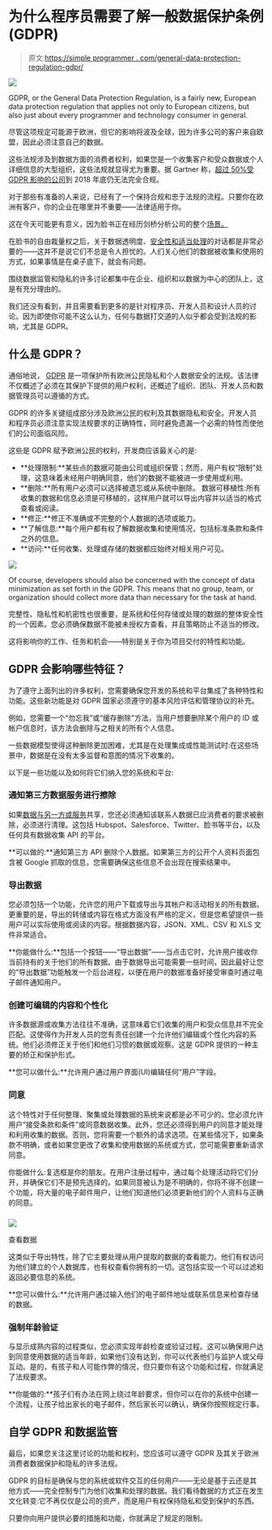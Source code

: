 # 为什么程序员需要了解一般数据保护条例(GDPR)

> 原文:[https://simple programmer . com/general-data-protection-regulation-gdpr/](https://simpleprogrammer.com/general-data-protection-regulation-gdpr/)

![](img/1e5dabe1ca56018a7678e8ab9681207f.png)

GDPR, or the General Data Protection Regulation, is a fairly new, European data protection regulation that applies not only to European citizens, but also just about every programmer and technology consumer in general.

尽管这项规定可能源于欧洲，但它的影响将波及全球，因为许多公司的客户来自欧盟，因此必须注意自己的数据。

这些法规涉及到数据方面的消费者权利，如果您是一个收集客户和受众数据或个人详细信息的大型组织，这些法规就显得尤为重要。据 Gartner 称，[超过 50%受 GDPR 影响的公司](https://www.gartner.com/newsroom/id/3701117)到 2018 年底仍无法完全合规。

对于那些有准备的人来说，已经有了一个保持合规和忠于法规的流程。只要你在欧洲有客户，你的企业在哪里并不重要——法律适用于你。

这在今天可能更有意义，因为脸书正在经历剑桥分析公司的整个[场景。](https://www.nytimes.com/2018/03/19/technology/facebook-cambridge-analytica-explained.html)

在脸书的自由裁量权之后，关于数据透明度、[安全性和适当处理](https://simpleprogrammer.com/security-code-secure-devops/)的对话都是非常必要的——这并不是说它们不总是令人担忧的。人们关心他们的数据被收集和使用的方式，如果事情是在桌子底下，就会有问题。

围绕数据监管和隐私的许多讨论都集中在企业、组织和以数据为中心的团队上，这是有充分理由的。

我们还没有看到，并且需要看到更多的是针对程序员、开发人员和设计人员的讨论。因为即使你可能不这么认为，任何与数据打交道的人似乎都会受到法规的影响，尤其是 GDPR。

## 什么是 GDPR？

通俗地说， [GDPR](https://www.eugdpr.org/) 是一项保护所有欧洲公民隐私和个人数据安全的法规。该法律不仅概述了必须在其保护下提供的用户权利，还概述了组织、团队、开发人员和数据管理员可以遵循的方式。

GDPR 的许多关键组成部分涉及欧洲公民的权利及其数据隐私和安全。开发人员和程序员必须注意实现法规要求的正确特性，同时避免遗漏一个必需的特性而使他们的公司面临风险。

这些是 GDPR 赋予欧洲公民的权利，开发商应该最关心的是:

*   **处理限制:**某些点的数据可能由公司或组织保管；然而，用户有权“限制”处理，这意味着未经用户明确同意，他们的数据不能被进一步使用或利用。
*   **删除:**所有用户必须可以选择被遗忘或从系统中删除。
    数据可移植性:所有收集的数据和信息必须是可移植的，这样用户就可以导出内容并以适当的格式查看或阅读。
*   **修正:**修正不准确或不完整的个人数据的选项或能力。
*   **了解信息:**每个用户都有权了解数据收集和使用情况，包括标准条款和条件之外的信息。
*   **访问:**任何收集、处理或存储的数据都应始终对相关用户可见。

![](img/02fbcf748b4395ebbaacbb3592ab3c48.png)

Of course, developers should also be concerned with the concept of data minimization as set forth in the GDPR. This means that no group, team, or organization should collect more data than necessary for the task at hand.

完整性、隐私性和机密性也很重要，是系统和任何存储或处理的数据的整体安全性的一个因素。您必须确保数据不能被未授权方查看，并且策略防止不适当的修改。

这将影响你的工作、任务和机会——特别是关于你为项目交付的特性和功能。

## GDPR 会影响哪些特征？

为了遵守上面列出的许多权利，您需要确保您开发的系统和平台集成了各种特性和功能。这些新功能是对 GDPR 国家必须遵守的基本风险评估和管理协议的补充。

例如，您需要一个“勿忘我”或“缓存删除”方法，当用户想要删除某个用户的 ID 或帐户信息时，该方法会删除与之相关的所有个人信息。

一些数据模型使得这种删除更加困难，尤其是在处理集成或性能测试时:在这些场景中，数据是在没有太多监督和意图的情况下收集的。

以下是一些功能以及如何将它们纳入您的系统和平台:

### 通知第三方数据服务进行擦除

如果[数据与另一方或服务](https://simpleprogrammer.com/third-party-service-providers-function/)共享，您还必须通知该联系人数据已应消费者的要求被删除，必须进行清理。这包括 Hubspot、Salesforce、Twitter、脸书等平台，以及任何具有数据收集 API 的平台。

**可以做的:**通知第三方 API 删除个人数据。如果第三方的公开个人资料页面包含被 Google 抓取的信息，您需要确保这些信息不会出现在搜索结果中。

### 导出数据

您必须包括一个功能，允许您的用户下载或导出与其帐户和活动相关的所有数据。更重要的是，导出的转储或内容在格式方面没有严格的定义，但是您希望提供一些用户可以实际使用或阅读的内容。根据数据内容，JSON、XML、CSV 和 XLS 文件非常适合。

**你能做什么:**包括一个按钮——“导出数据”——当点击它时，允许用户接收你当前持有的关于他们的所有数据。由于数据导出可能需要一些时间，因此最好让您的“导出数据”功能触发一个后台进程，以便在用户的数据准备好接受审查时通过电子邮件通知用户。

### 创建可编辑的内容和个性化

许多数据源或收集方法往往不准确，这意味着它们收集的用户和受众信息并不完全匹配。这使得作为开发人员的您有责任创建一个允许他们编辑或个性化内容的系统。他们必须修正关于他们和他们习惯的数据或观察。这是 GDPR 提供的一种主要的矫正和保护形式。

**您可以做什么:**允许用户通过用户界面(UI)编辑任何“用户”字段。

### 同意

这个特性对于任何整理、聚集或处理数据的系统来说都是必不可少的。您必须允许用户“接受条款和条件”或同意数据收集。此外，您还必须得到用户的同意才能处理和利用收集的数据。否则，您将需要一个额外的请求选项。在某些情况下，如果条款不明确，或者如果您更改了收集和使用数据的系统或方式，您可能需要重新请求同意。

你能做什么:复选框是你的朋友。在用户注册过程中，通过每个处理活动将它们分开，并确保它们不是预先选择的。如果同意被认为是不明确的，你将不得不创建一个功能，将大量的电子邮件用户，让他们知道他们必须更新他们的个人资料与正确的同意。

### 

![](img/a430633adfe9e9d649afa0f3889e2e57.png)

查看数据

这类似于导出特性，除了它主要处理从用户提取的数据的查看能力。他们有权访问为他们建立的个人数据库，也有权查看你拥有的一切。这包括实现一个可以过滤和返回必要信息的系统。

**您可以做什么:**允许用户通过输入他们的电子邮件地址或联系信息来检查存储的数据。

### 强制年龄验证

与显示成熟内容的过程类似，您必须实现年龄检查或验证过程。这可以确保用户达到同意使用数据的适当年龄，如果他们没有达到，你可以代表他们与监护人或父母互动。是的，有孩子和人可能作弊的情况，但只要你有这个功能和过程，你就满足了法规要求。

**你能做的:**孩子们有办法在网上绕过年龄要求，但你可以在你的系统中创建一个流程，让孩子给出家长的电子邮件，然后家长可以确认，确保你按照规定行事。

## 自学 GDPR 和数据监管

最后，如果您关注这里讨论的功能和权利，您应该可以遵守 GDPR 及其关于欧洲消费者数据保护和隐私的许多法规。

GDPR 的目标是确保与您的系统或软件交互的任何用户——无论是基于云还是其他方式——完全控制专门为他们收集和处理的数据。我们看待数据的方式正在发生文化转变:它不再仅仅是公司的资产，而是用户有权保持隐私和受到保护的东西。

只要你向用户提供必要的措施和功能，你就满足了规定的限制。